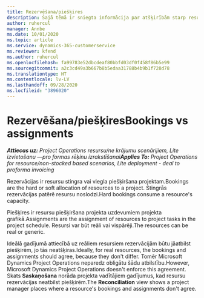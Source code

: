 ```yaml
---
title: Rezervēšana/piešķires
description: Šajā tēmā ir sniegta informācija par atšķirībām starp resursu rezervācijām un resursu piešķirēm.
author: ruhercul
manager: Annbe
ms.date: 10/01/2020
ms.topic: article
ms.service: dynamics-365-customerservice
ms.reviewer: kfend
ms.author: ruhercul
ms.openlocfilehash: fa99783e52dbcdeaf80bbfd03df0f458f86b5e99
ms.sourcegitcommit: a2c3cd49a3b667b8b5edaa31788b4b9b1f728d78
ms.translationtype: HT
ms.contentlocale: lv-LV
ms.lasthandoff: 09/28/2020
ms.locfileid: "3896020"
---
```

# <a name="bookings-vs-assignments"></a><span data-ttu-id="2f363-103">Rezervēšana/piešķires</span><span class="sxs-lookup"><span data-stu-id="2f363-103">Bookings vs assignments</span></span>

<span data-ttu-id="2f363-104">_**Attiecas uz:** Project Operations resursu/ne krājumu scenārijiem, Lite izvietošanu —pro formas rēķinu izrakstīšanai_</span><span class="sxs-lookup"><span data-stu-id="2f363-104">_**Applies To:** Project Operations for resource/non-stocked based scenarios, Lite deployment - deal to proforma invoicing_</span></span>

<span data-ttu-id="2f363-105">Rezervācijas ir resursu stingra vai viegla piešķiršana projektam.</span><span class="sxs-lookup"><span data-stu-id="2f363-105">Bookings are the hard or soft allocation of resources to a project.</span></span> <span data-ttu-id="2f363-106">Stingrās rezervācijas patērē resursu noslodzi.</span><span class="sxs-lookup"><span data-stu-id="2f363-106">Hard bookings consume a resource's capacity.</span></span> 

<span data-ttu-id="2f363-107">Piešķires ir resursu piešķiršana projekta uzdevumiem projekta grafikā.</span><span class="sxs-lookup"><span data-stu-id="2f363-107">Assignments are the assignment of resources to project tasks in the project schedule.</span></span> <span data-ttu-id="2f363-108">Resursi var būt reāli vai vispārēji.</span><span class="sxs-lookup"><span data-stu-id="2f363-108">The resources can be real or generic.</span></span> 

<span data-ttu-id="2f363-109">Ideālā gadījumā attiecībā uz reāliem resursiem rezervācijām būtu jāatbilst piešķirēm, jo tās neatšķiras.</span><span class="sxs-lookup"><span data-stu-id="2f363-109">Ideally, for real resources, the bookings and assignments should agree, because they don't differ.</span></span> <span data-ttu-id="2f363-110">Tomēr Microsoft Dynamics Project Operations neparedz obligātu šādu atbilstību.</span><span class="sxs-lookup"><span data-stu-id="2f363-110">However, Microsoft Dynamics Project Operations doesn't enforce this agreement.</span></span> <span data-ttu-id="2f363-111">Skats **Saskaņošana** norāda projekta vadītājiem gadījumus, kad resursu rezervācijas neatbilst piešķirēm.</span><span class="sxs-lookup"><span data-stu-id="2f363-111">The **Reconciliation** view shows a project manager places where a resource's bookings and assignments don't agree.</span></span>

